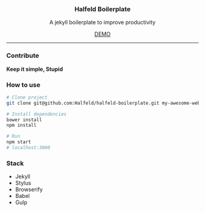 <p align="center">
  <h3 align="center">Halfeld Boilerplate</h3>
  <p align="center">A jekyll boilerplate to improve productivity</p>

  <p align="center">
    <a href="http://igorluiz.me/halfeld-boilerplate">DEMO</a>
  </p>
</p>

---

### Contribute

**Keep it simple, Stupid**

### How to use

```sh
# Clone project
git clone git@github.com:Halfeld/halfeld-boilerplate.git my-awesome-website

# Install dependencies
bower install
npm install

# Run
npm start
# localhost:3000
```

### Stack

+ Jekyll
+ Stylus
+ Browserify
+ Babel
+ Gulp
